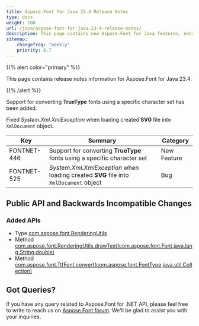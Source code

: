 ```yaml
---
title: Aspose.Font for Java 23.4 Release Notes
type: docs
weight: 100
url: /java/aspose-font-for-java-23-4-release-notes/
description: This page contains new Aspose.Font for Java features, enhancement, and bug fixes in 2022, version 23.4. 
sitemap:
    changefreq: "weekly"
    priority: 0.7
---
```


{{% alert color="primary" %}} 

This page contains release notes information for Aspose.Font for Java 23.4.

{{% /alert %}} 

Support for converting **TrueType** fonts using a specific character set has been added.

Fixed *System.Xml.XmlException* when loading created **SVG** file into `XmlDocument` object.

| Key | Summary | Category |
|---|---|---|
| FONTNET-446 | Support for converting **TrueType** fonts using a specific character set | New Feature |
| FONTNET-525 | *System.Xml.XmlException* when loading created **SVG** file into `XmlDocument` object  | Bug |

## Public API and Backwards Incompatible Changes

### Added APIs
* Type [com.aspose.font.RenderingUtils](https://reference.aspose.com/font/java/com.aspose.font/renderingutils/)
* Method [com.aspose.font.RenderingUtils.drawText(com.aspose.font.Font,java.lang.String,double)](https://reference.aspose.com/font/java/com.aspose.font/renderingutils/#drawText-com.aspose.font.Font-java.lang.String-double-)
* Method [com.aspose.font.TtfFont.convert(com.aspose.font.FontType,java.util.Collection)](https://reference.aspose.com/font/java/com.aspose.font/ttffont/#convert-com.aspose.font.FontType-java.util.Collection-java.lang.Long--)
## Got Queries?
If you have any query related to Aspose.Font for .NET API, please feel free to write to reach us on [Aspose.Font forum](https://forum.aspose.com/c/font/). We'll be glad to assist you with your inquiries.
